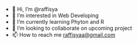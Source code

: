 - 👋 Hi, I’m @raffisya
- 👀 I’m interested in Web Developing
- 🌱 I’m currently learning Phyton and R
- 💞️ I’m looking to collaborate on upcoming project
- 📫 How to reach me raffisyaa@gmail.com

<!---
raffisya/raffisya is a ✨ special ✨ repository because its `README.md` (this file) appears on your GitHub profile.
You can click the Preview link to take a look at your changes.
--->

